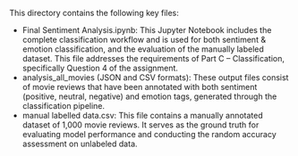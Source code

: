 This directory contains the following key files:
* Final Sentiment Analysis.ipynb: This Jupyter Notebook includes the complete classification workflow and is used for both sentiment & emotion classification, and the evaluation of the manually labeled dataset. This file addresses the requirements of Part C – Classification, specifically Question 4 of the assignment.
* analysis_all_movies (JSON and CSV formats): These output files consist of movie reviews that have been annotated with both sentiment (positive, neutral, negative) and emotion tags, generated through the classification pipeline.
* manual labelled data.csv: This file contains a manually annotated dataset of 1,000 movie reviews. It serves as the ground truth for evaluating model performance and conducting the random accuracy assessment on unlabeled data.